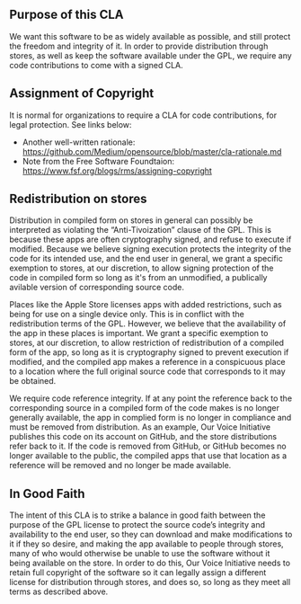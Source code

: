 
## Purpose of this CLA

We want this software to be as widely available as possible, and still protect the freedom and integrity of it. In order to provide distribution through stores, as well as keep the software available under the GPL, we require any code contributions to come with a signed CLA.

## Assignment of Copyright

It is normal for organizations to require a CLA for code contributions, for legal protection. See links below:
* Another well-written rationale: https://github.com/Medium/opensource/blob/master/cla-rationale.md
* Note from the Free Software Foundtaion: https://www.fsf.org/blogs/rms/assigning-copyright

## Redistribution on stores

Distribution in compiled form on stores in general can possibly be interpreted as violating the “Anti-Tivoization” clause of the GPL. This is because these apps are often cryptography signed, and refuse to execute if modified. Because we believe signing execution protects the integrity of the code for its intended use, and the end user in general, we grant a specific exemption to stores, at our discretion, to allow signing protection of the code in compiled form so long as it's from an unmodified, a publically avilable version of corresponding source code.

Places like the Apple Store licenses apps with added restrictions, such as being for use on a single device only. This is in conflict with the redistribution terms of the GPL. However, we believe that the availability of the app in these places is important. We grant a specific exemption to stores, at our discretion, to allow restriction of redistribution of a compiled form of the app, so long as it is cryptography signed to prevent execution if modified, and the compiled app makes a reference in a conspicuous place to a location where the full original source code that corresponds to it may be obtained.

We require code reference integrity. If at any point the reference back to the corresponding source in a compiled form of the code makes is no longer generally available, the app in complied form is no longer in compliance and must be removed from distribution. As an example, Our Voice Initiative publishes this code on its account on GitHub, and the store distributions refer back to it. If the code is removed from GitHub, or GitHub becomes no longer available to the public, the compiled apps that use that location as a reference will be removed and no longer be made available.

## In Good Faith

The intent of this CLA is to strike a balance in good faith between the purpose of the GPL license to protect the source code’s integrity and availability to the end user, so they can download and make modifications to it if they so desire, and making the app available to people through stores, many of who would otherwise be unable to use the software without it being available on the store. In order to do this, Our Voice Initiative needs to retain full copyright of the software so it can legally assign a different license for distribution through stores, and does so, so long as they meet all terms as described above.


